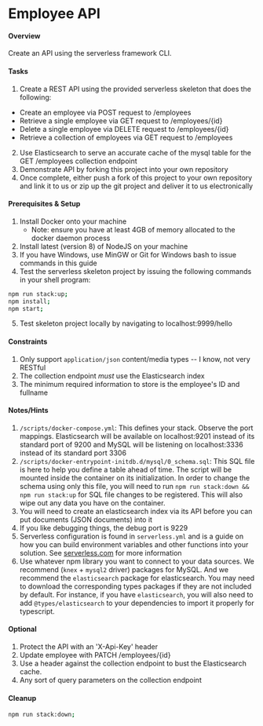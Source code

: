 # Employee API
#### Overview
Create an API using the serverless framework CLI.

#### Tasks
1. Create a REST API using the provided serverless skeleton that does the following:
- Create an employee via POST request to /employees
- Retrieve a single employee via GET request to /employees/{id}
- Delete a single employee via DELETE request to /employees/{id}
- Retrieve a collection of employees via GET request to /employees
2. Use Elasticsearch to serve an accurate cache of the mysql table for the GET /employees collection endpoint
3. Demonstrate API by forking this project into your own repository
4. Once complete, either push a fork of this project to your own repository and link it to us or zip up the git project and deliver it to us
electronically

#### Prerequisites & Setup
1. Install Docker onto your machine
    - Note: ensure you have at least 4GB of memory allocated to the docker daemon process
2. Install latest (version 8) of NodeJS on your machine 
3. If you have Windows, use MinGW or Git for Windows bash to issue commands in this guide
4. Test the serverless skeleton project by issuing the following commands in your shell program:

```bash
npm run stack:up;
npm install;
npm start;
```
5. Test skeleton project locally by navigating to localhost:9999/hello

#### Constraints
1. Only support `application/json` content/media types -- I know, not very RESTful
2. The collection endpoint *must* use the Elasticsearch index
3. The minimum required information to store is the employee's ID and fullname

#### Notes/Hints
1. `/scripts/docker-compose.yml`:
This defines your stack. Observe the port mappings.
Elasticsearch will be available on localhost:9201 instead of its standard port of 9200 and
MySQL will be listening on localhost:3336 instead of its standard port 3306
2. `/scripts/docker-entrypoint-initdb.d/mysql/0_schema.sql`:
This SQL file is here to help you define a table ahead of time. The script will be mounted inside
the container on its initialization. In order to change the schema using only this file, you
will need to run `npm run stack:down && npm run stack:up` for SQL file changes to be registered.
This will also wipe out any data you have on the container.
3. You will need to create an elasticsearch index via its API before you can put documents (JSON documents)
into it
4. If you like debugging things, the debug port is 9229
5. Serverless configuration is found in `serverless.yml` and is a guide on how you can build environment
variables and other functions into your solution. See [serverless.com](https://serverless.com) for more information
6. Use whatever npm library you want to connect to your data sources. We recommend (`knex` + `mysql2` driver) packages for MySQL.
And we recommend the `elasticsearch` package for elasticsearch. You may need to download the corresponding types packages if they
are not included by default. For instance, if you have `elasticsearch`, you will also need to add `@types/elasticsearch` to your
dependencies to import it properly for typescript.

#### Optional
1. Protect the API with an 'X-Api-Key' header
2. Update employee with PATCH /employees/{id}
3. Use a header against the collection endpoint to bust the Elasticsearch cache.
4. Any sort of query parameters on the collection endpoint

#### Cleanup
```bash
npm run stack:down;
```
